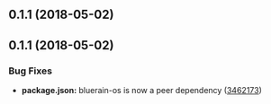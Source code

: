 <a name="0.1.1"></a>
## 0.1.1 (2018-05-02)



<a name="0.1.1"></a>
## 0.1.1 (2018-05-02)


### Bug Fixes

* **package.json:** bluerain-os is now a peer dependency ([3462173](https://github.com/BlueEastCode/bluerain-cli/commit/3462173))



